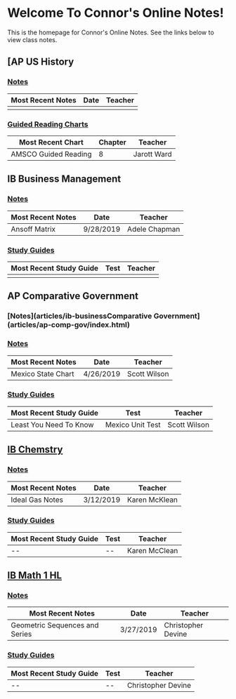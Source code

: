 # Welcome To Connor's Online Notes!
This is the homepage for  Connor's Online Notes. See the links below to view class notes.

## [AP US History
### [Notes](articles/apush/index.html#notes)

| Most Recent Notes | Date | Teacher |
|--|--|--|
| | |  |

### [Guided Reading Charts](articles/apush/index.html#Guided-Reading-Charts)
| Most Recent Chart | Chapter | Teacher |
|--|--|--|
| AMSCO Guided Reading | 8 | Jarott Ward|

## IB Business Management
### [Notes](articles/ib-business/index.html#notes)

| Most Recent Notes | Date | Teacher |
|--|--|--|
| Ansoff Matrix | 9/28/2019 | Adele Chapman |

### [Study Guides](articles/ib-business/index.html#study-guides)
| Most Recent Study Guide | Test | Teacher |
|--|--|--|
| || |
## AP Comparative Government
### [Notes](articles/ib-businessComparative Government](articles/ap-comp-gov/index.html)
### [Notes](articles/ap-comp-gov/index.html#notes)

| Most Recent Notes | Date | Teacher |
|--|--|--|
| Mexico State Chart | 4/26/2019 | Scott Wilson |

### [Study Guides](articles/ap-comp-gov/index.html#study-guides)
| Most Recent Study Guide | Test | Teacher |
|--|--|--|
| Least You Need To Know | Mexico Unit Test | Scott Wilson |

## [IB Chemstry](articles/ib-chemistry/index.html)
### [Notes](articles/ib-chemistry/index.html#notes)
| Most Recent Notes | Date | Teacher |
|--|--|--|
| Ideal Gas Notes | 3/12/2019 | Karen McKlean |

### [Study Guides](articles/ib-chemistry/index.html#study-guides)
| Most Recent Study Guide | Test | Teacher |
|--|--|--|
| -- | -- | Karen McClean |

## [IB Math 1 HL](articles/ib-math-hl-1/index.html)
### [Notes](articles/ib-math-hl-1/index.html#notes)
| Most Recent Notes | Date | Teacher |
|--|--|--|
| Geometric Sequences and Series | 3/27/2019 | Christopher Devine |

### [Study Guides](articles/ib-math-hl-1/index.html#study-guides)
| Most Recent Study Guide | Test | Teacher |
|--|--|--|
| -- | -- | Christopher Devine |
<!--stackedit_data:
eyJoaXN0b3J5IjpbMTA2Njg3ODkwMiwxMjE3ODIzODc4LDU3ND
Y3NDAyMywxMzc3MTEzNzA5LC0yMTQzOTIzMjQzLC0xODE5MDU0
ODQzLDE0MjgxNTQzNTksMTAzNjcyMDA0OCw2MTM5NzAxMTUsNz
QyMzU5MTY2LDg3NzY5ODMzOCwxMDI3MjczODI5LDcyNjM1NTYw
MCwtOTcyMTg4ODQ1LDY3NTY2OTcwNSwtNTA5Mzg5NzI3LDgyMj
UzNjM4NSwyNDY1Njc4NTEsMjA1NjA5NTc5MCwtMjAwMjIzODY0
OF19
-->